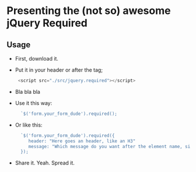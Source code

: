 # Presenting the (not so) awesome jQuery Required

## Usage

- First, download it.

- Put it in your header or after the </body> tag;
   ~~~ javascript
    <script src="./src/jquery.required"></script>
   ~~~

- Bla bla bla

- Use it this way:
  ~~~ javascript
    `$('form.your_form_dude').required();
  ~~~

- Or like this:
  ~~~ javascript
    `$('form.your_form_dude').required({
       header: "Here goes an header, like an H3"
       message: "Which message do you want after the element name, sir?"
    });
  ~~~

- Share it. Yeah. Spread it.
